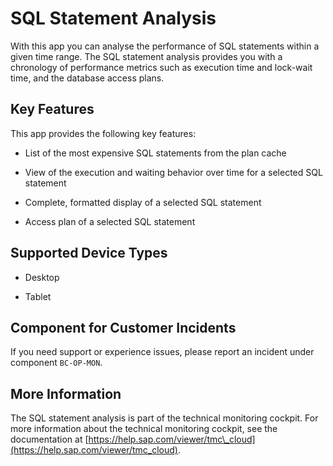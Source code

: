 <!-- loiof2dd9ae3dd3d4291811965d24c2b654f -->

# SQL Statement Analysis



With this app you can analyse the performance of SQL statements within a given time range. The SQL statement analysis provides you with a chronology of performance metrics such as execution time and lock-wait time, and the database access plans.



## Key Features

This app provides the following key features:



-   List of the most expensive SQL statements from the plan cache

-   View of the execution and waiting behavior over time for a selected SQL statement

-   Complete, formatted display of a selected SQL statement

-   Access plan of a selected SQL statement




<a name="loiof2dd9ae3dd3d4291811965d24c2b654f__supported_devices"/>

## Supported Device Types

-   Desktop

-   Tablet




<a name="loiof2dd9ae3dd3d4291811965d24c2b654f__customer_component"/>

## Component for Customer Incidents

If you need support or experience issues, please report an incident under component `BC-OP-MON`.



<a name="loiof2dd9ae3dd3d4291811965d24c2b654f__section_bt3_wxg_wnb"/>

## More Information

The SQL statement analysis is part of the technical monitoring cockpit. For more information about the technical monitoring cockpit, see the documentation at [https://help.sap.com/viewer/tmc\_cloud](https://help.sap.com/viewer/tmc_cloud).

